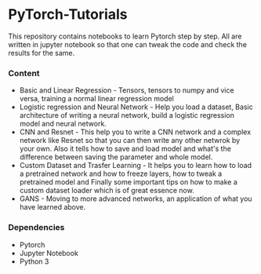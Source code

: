# PyTorch-Tutorials
This repository contains notebooks to learn Pytorch step by step. All are written in jupyter notebook so that one can tweak the code and check the results for the same.
### Content 
* Basic and Linear Regression - Tensors, tensors to numpy and vice versa, training a normal linear regression model
* Logistic regression and Neural Network - Help you load a dataset, Basic architecture of writing a neural network, build a logistic regression model and neural network. 
* CNN and Resnet - This help you to write a CNN network and a complex network like Resnet so that you can then write any other netwrok by your own. Also it tells how to save and load model and what's the difference between saving the parameter and whole model.
* Custom Dataset and Trasfer Learning - It helps you to learn how to load a pretrained network and how to freeze layers, how to tweak a pretrained model and Finally some important tips on how to make a custom dataset loader which is of great essence now.
* GANS - Moving to more advanced networks, an application of what you have learned above.

### Dependencies
* Pytorch
* Jupyter Notebook
* Python 3
